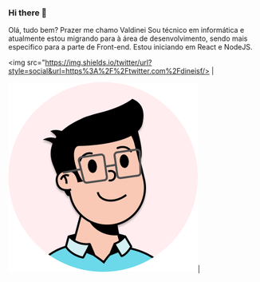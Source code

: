 ### Hi there 👋

Olá, tudo bem? Prazer me chamo Valdinei
Sou técnico em informática e atualmente estou migrando para 
à área de desenvolvimento, sendo mais especifico para a parte de Front-end.
Estou iniciando em React e NodeJS.

<img src="https://img.shields.io/twitter/url?style=social&url=https%3A%2F%2Ftwitter.com%2Fdineisf/> |


![Avatar](https://github.com/DineiSF/DineiSF/blob/master/Avatar.png)|

<!--
**DineiSF/DineiSF** is a ✨ _special_ ✨ repository because its `README.md` (this file) appears on your GitHub profile.

Here are some ideas to get you started:

- 🔭 I’m currently working on ...
- 🌱 I’m currently learning ...
- 👯 I’m looking to collaborate on ...
- 🤔 I’m looking for help with ...
- 💬 Ask me about ...
- 📫 How to reach me: ...
- 😄 Pronouns: ...
- ⚡ Fun fact: ...
-->
